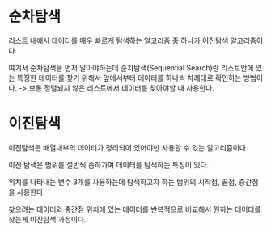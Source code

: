 # 순차탐색

리스트 내에서 데이터를 매우 빠르게 탐색하는 알고리즘 중 하나가 이진탐색 알고리즘이다.

여기서 순차탐색을 먼저 알아야하는데 순차탐색(Sequential Search)란 리스트안에 있는
특정한 데이터를 찾기 위해서 앞에서부터 데이터를 하나씩
차례대로 확인하는 방법이다.
-> 보통 정렬되지 않은 리스트에서 데이터를 찾아야할 때 사용한다.

# 이진탐색

이진탐색은 배열내부의 데이터가 정리되어 있어야만 사용할 수 있는 알고리즘이다.

이진 탐색은 범위를 절반씩 좁하가며 데이터를 탐색하는 특징이 있다.

위치를 나타내는 변수 3개를 사용하는데 탐색하고자 하는 범위의 시작점, 끝점, 중간점을 사용한다.

찾으려는 데이터와 중간점 위치에 있는 데이터를 반복적으로 비교해서 원하는 데이터를 찾는게 이진탐색 과정이다.
